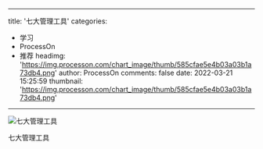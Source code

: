 
---
title: '七大管理工具'
categories: 
 - 学习
 - ProcessOn
 - 推荐
headimg: 'https://img.processon.com/chart_image/thumb/585cfae5e4b03a03b1a73db4.png'
author: ProcessOn
comments: false
date: 2022-03-21 15:25:59
thumbnail: 'https://img.processon.com/chart_image/thumb/585cfae5e4b03a03b1a73db4.png'
---

<div>   
<img class="thumb" alt="七大管理工具" src="https://img.processon.com/chart_image/thumb/585cfae5e4b03a03b1a73db4.png" referrerpolicy="no-referrer">
<p>七大管理工具</p>  
</div>
            